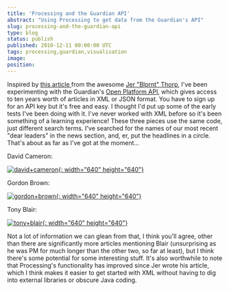 ```yaml
---
title: 'Processing and the Guardian API'
abstract: "Using Processing to get data from the Guardian's API"
slug: processing-and-the-guardian-api
type: blog
status: publish
published: 2010-12-11 00:00:00 UTC
tags: processing,guardian,visualisation
image: 
position: 
---
```


Inspired by [this article ][1] from the awesome [Jer
\"Blprnt\" Thorp][2], I've been experimenting with
the Guardian's [Open Platform API][3], which gives
access to ten years worth of articles in XML or JSON format. You have to
sign up for an API key but it's free and easy. I thought I'd put up
some of the early tests I've been doing with it. I've never worked
with XML before so it's been something of a learning experience! These
three pieces use the same code, just different search terms. I've
searched for the names of our most recent \"dear leaders\" in the news
section, and, er, put the headlines in a circle. That's about as far as
I've got at the moment...

David Cameron:

[![david+cameron](/images/davidcameron_5250910799_o.jpg){:
width="640" height="640"}][4]

Gordon Brown:

[![gordon+brown](/images/gordonbrown_5251514858_o.jpg){:
width="640" height="640"}][5]

Tony Blair:

[![tony+blair](/images/tonyblair_5251514322_o.jpg){:
width="640" height="640"}][6]

Not a lot of information we can glean from that, I think you'll agree,
other than there are significantly more articles mentioning Blair
(unsurprising as he was PM for much longer than the other two, so far at
least), but I think there's some potential for some interesting stuff.
It's also worthwhile to note that Processing's functionality has
improved since Jer wrote his article, which I think makes it easier to
get started with XML without having to dig into external libraries or
obscure Java coding.



[1]: http://www.guardian.co.uk/open-platform/blog/the-truth-is-in-there
[2]: http://blog.blprnt.com/
[3]: http://www.guardian.co.uk/open-platform
[4]: http://www.flickr.com/photos/53111802@N05/5250910799/
[5]: http://www.flickr.com/photos/53111802@N05/5251514858/
[6]: http://www.flickr.com/photos/53111802@N05/5251514322/
